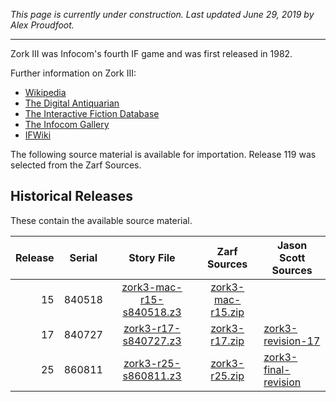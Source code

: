 *This page is currently under construction. Last updated June 29, 2019 by Alex Proudfoot.*

----

Zork III was Infocom's fourth IF game and was first released in 1982.

Further information on Zork III:

* [Wikipedia](https://en.wikipedia.org/wiki/Zork_III)
* [The Digital Antiquarian](https://www.filfre.net/2012/09/zork-iii-part-1/)
* [The Interactive Fiction Database](https://ifdb.tads.org/viewgame?id=vrsot1zgy1wfcdru)
* [The Infocom Gallery](https://gallery.guetech.org/zork3/zork3.html)
* [IFWiki](http://www.ifwiki.org/index.php/Zork_III)

The following source material is available for importation. Release 119 was selected from the Zarf Sources.

## Historical Releases

These contain the available source material.

| Release | Serial | Story File                  | Zarf Sources        | Jason Scott Sources    |
| -------:|:------:|:---------------------------:|:-------------------:| ---------------------- |
|      15 | 840518 |  [zork3-mac-r15-s840518.z3] | [zork3-mac-r15.zip] |                        |
|      17 | 840727 |      [zork3-r17-s840727.z3] |     [zork3-r17.zip] | [zork3-revision-17]    |
|      25 | 860811 |      [zork3-r25-s860811.z3] |     [zork3-r25.zip] | [zork3-final-revision] |

[zork3-mac-r15-s840518.z3]: https://eblong.com/infocom/gamefiles/zork3-mac-r15-s840518.z3
[zork3-mac-r15.zip]: https://eblong.com/infocom/sources/zork3-mac-r15.zip

[zork3-r17-s840727.z3]: https://eblong.com/infocom/gamefiles/zork3-r17-s840727.z3
[zork3-r17.zip]: https://eblong.com/infocom/sources/zork3-r17.zip
[zork3-revision-17]: https://github.com/historicalsource/zork3/tree/1dfe76cfc7dab6379646dbd6d93af96fc17ed53e

[zork3-r25-s860811.z3]: https://eblong.com/infocom/gamefiles/zork3-r25-s860811.z3
[zork3-r25.zip]: https://eblong.com/infocom/sources/zork3-r25.zip
[zork3-final-revision]: https://github.com/historicalsource/zork3/tree/34a2126fc82826e1261ade7d20dd1cf225e6a6a7
